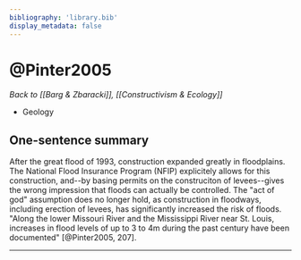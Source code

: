 ```yaml
---
bibliography: 'library.bib'
display_metadata: false
---
```


# @Pinter2005

_Back to [[Barg & Zbaracki]], [[Constructivism & Ecology]]_

* Geology

## One-sentence summary

After the great flood of 1993, construction expanded greatly in floodplains. The National Flood Insurance Program (NFIP) explicitely allows for this construction, and--by basing permits on the construciton of levees--gives the wrong impression that floods can actually be controlled. The "act of god" assumption does no longer hold, as construction in floodways, including erection of levees, has significantly increased the risk of floods. "Along the lower Missouri River and the Mississippi River near St. Louis, increases in flood levels of up to 3 to 4m during the past century have been documented" [@Pinter2005, 207].

---